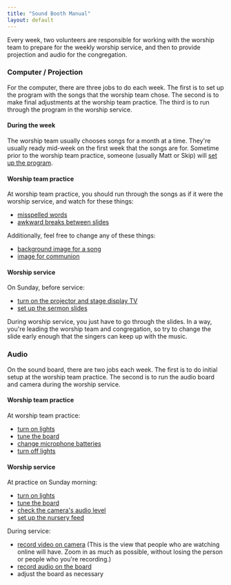 ```yaml
---
title: "Sound Booth Manual"
layout: default
---
```


Every week, two volunteers are responsible for working with the worship team to prepare for the weekly worship service, and then to provide projection and audio for the congregation.

### Computer / Projection

For the computer, there are three jobs to do each week. The first is to set up the program with the songs that the worship team chose. The second is to make final adjustments at the worship team practice. The third is to run through the program in the worship service.

#### During the week

The worship team usually chooses songs for a month at a time. They're usually ready mid-week on the first week that the songs are for. Sometime prior to the worship team practice, someone (usually Matt or Skip) will [set up the program](computer/set-up-the-program/).

#### Worship team practice

At worship team practice, you should run through the songs as if it were the worship service, and watch for these things:

* [misspelled words](computer/fix-typo/)
* [awkward breaks between slides](computer/change-slide-break/)

Additionally, feel free to change any of these things:

* [background image for a song](computer/change-background-image)
* [image for communion](computer/change-background-image)

#### Worship service

On Sunday, before service:

* [turn on the projector and stage display TV](house/turn-on-displays/)
* [set up the sermon slides](computer/set-up-sermon)

During worship service, you just have to go through the slides. In a way, you're leading the worship team and congregation, so try to change the slide early enough that the singers can keep up with the music.

### Audio

On the sound board, there are two jobs each week. The first is to do initial setup at the worship team practice. The second is to run the audio board and camera during the worship service.

#### Worship team practice

At worship team practice:

* [turn on lights](house/turn-on-lights/)
* [tune the board](audio/tune-the-board/)
* [change microphone batteries](audio/change-batteries/)
* [turn off lights](house/turn-off-lights/)

#### Worship service

At practice on Sunday morning:

* [turn on lights](house/turn-on-lights/)
* [tune the board](audio/tune-the-board/)
* [check the camera's audio level](video/check-camera-audio/)
* [set up the nursery feed](video/set-up-nursery/)

During service:

* [record video on camera](video/record-with-camera/) (This is the view that people who are watching online will have. Zoom in as much as possible, without losing the person or people who you're recording.)
* [record audio on the board](audio/record-with-board/)
* adjust the board as necessary
